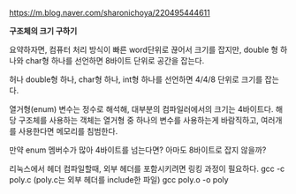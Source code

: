 https://m.blog.naver.com/sharonichoya/220495444611

**구조체의 크기 구하기** 

요약하자면, 컴퓨터 처리 방식이 빠른 word단위로 끊어서 크기를 잡지만, double 형 하나와 char형 하나를 선언하면 8바이트 단위로 공간을 잡는다.

허나 double형 하나, char형 하나,  int형 하나를 선언하면 4/4/8 단위로 크기를 잡는다.

열거형(enum) 변수는 정수로 해석해, 대부분의 컴파일러에서의 크기는 4바이트다. 해당 구조체를 사용하는 객체는 열거형 중 하나의 변수를 사용하는게 바람직하고, 여러개를 사용한다면
메모리를 침범한다. 

만약 enum 멤버수가 많아 4바이트를 넘는다면? 아마도 8바이트로 잡지 않을까?

리눅스에서 헤더 컴파일할때, 외부 헤더를 포함시키려면 링킹 과정이 필요하다.
gcc -c poly.c (poly.c는 외부 헤더를 include한 파일)
gcc poly.o -o poly
